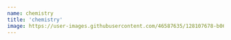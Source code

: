 ```yaml
---
name: chemistry
title: 'chemistry'
image: https://user-images.githubusercontent.com/46587635/128107678-b06be9ea-e327-4f3e-a0a4-79daa7eef4ce.png
---
```


